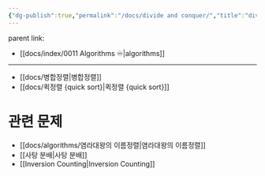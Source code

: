 ```yaml
---
{"dg-publish":true,"permalink":"/docs/divide and conquer/","title":"divide and conquer","tags":["  "]}
---
```


parent link: 
- [[docs/index/0011 Algorithms ♾️\|algorithms]]

---
- [[docs/병합정렬\|병합정렬]]
- [[docs/퀵정렬 {quick sort}\|퀵정렬 {quick sort}]]

# 관련 문제

- [[docs/algorithms/염라대왕의 이름정렬\|염라대왕의 이름정렬]]
- [[사탕 분배\|사탕 분배]]
- [[Inversion Counting\|Inversion Counting]]

